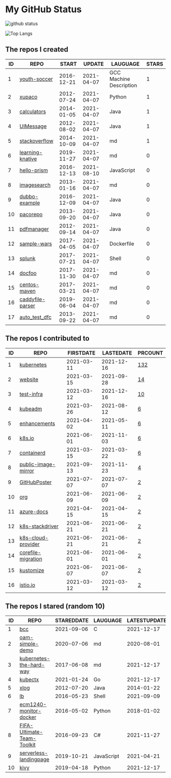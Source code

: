 # My GitHub Status

<img src="https://github-readme-stats-1.yihong0618.vercel.app/api?username=pacoxu&show_icons=true&&&hide_title=true&count_private=true" alt="github status" />

![Top Langs](https://github-readme-stats-1.yihong0618.vercel.app/api/top-langs/?username=pacoxu&layout=compact)

<!--START_SECTION:my_github-->
## The repos I created
| ID |                              REPO                              |   START    |   UPDATE   |        LAUGUAGE         | STARS |
|----|----------------------------------------------------------------|------------|------------|-------------------------|-------|
|  1 | [youth-soccer](https://github.com/pacoxu/youth-soccer)         | 2016-12-21 | 2021-04-07 | GCC Machine Description |     1 |
|  2 | [xupaco](https://github.com/pacoxu/xupaco)                     | 2012-07-24 | 2021-04-07 | Python                  |     1 |
|  3 | [calculators](https://github.com/pacoxu/calculators)           | 2014-01-05 | 2021-04-07 | Java                    |     1 |
|  4 | [UIMessage](https://github.com/pacoxu/UIMessage)               | 2012-08-02 | 2021-04-07 | Java                    |     1 |
|  5 | [stackoverflow](https://github.com/pacoxu/stackoverflow)       | 2014-10-09 | 2021-04-07 | md                      |     1 |
|  6 | [learning-knative](https://github.com/pacoxu/learning-knative) | 2019-11-27 | 2021-04-07 | md                      |     0 |
|  7 | [hello-prism](https://github.com/pacoxu/hello-prism)           | 2016-12-13 | 2021-08-10 | JavaScript              |     0 |
|  8 | [imagesearch](https://github.com/pacoxu/imagesearch)           | 2013-01-16 | 2021-04-07 | md                      |     0 |
|  9 | [dubbo-example](https://github.com/pacoxu/dubbo-example)       | 2016-12-09 | 2021-04-07 | Java                    |     0 |
| 10 | [pacorepo](https://github.com/pacoxu/pacorepo)                 | 2013-09-20 | 2021-04-07 | Java                    |     0 |
| 11 | [pdfmanager](https://github.com/pacoxu/pdfmanager)             | 2012-09-14 | 2021-04-07 | Java                    |     0 |
| 12 | [sample-wars](https://github.com/pacoxu/sample-wars)           | 2017-04-05 | 2021-04-07 | Dockerfile              |     0 |
| 13 | [splunk](https://github.com/pacoxu/splunk)                     | 2017-07-21 | 2021-04-07 | Shell                   |     0 |
| 14 | [docfoo](https://github.com/pacoxu/docfoo)                     | 2017-11-30 | 2021-04-07 | md                      |     0 |
| 15 | [centos-maven](https://github.com/pacoxu/centos-maven)         | 2017-03-21 | 2021-04-07 | md                      |     0 |
| 16 | [caddyfile-parser](https://github.com/pacoxu/caddyfile-parser) | 2019-06-04 | 2021-04-07 | md                      |     0 |
| 17 | [auto_test_dfc](https://github.com/pacoxu/auto_test_dfc)       | 2013-09-22 | 2021-04-07 | md                      |     0 |

## The repos I contributed to
| ID |                                      REPO                                       | FIRSTDATE  | LASTEDATE  |                                            PRCOUNT                                             |
|----|---------------------------------------------------------------------------------|------------|------------|------------------------------------------------------------------------------------------------|
|  1 | [kubernetes](https://github.com/kubernetes/kubernetes)                          | 2021-03-11 | 2021-12-16 | [132](https://github.com/kubernetes/kubernetes/pulls?q=is%3Apr+author%3Apacoxu)                |
|  2 | [website](https://github.com/kubernetes/website)                                | 2021-03-15 | 2021-09-28 | [14](https://github.com/kubernetes/website/pulls?q=is%3Apr+author%3Apacoxu)                    |
|  3 | [test-infra](https://github.com/kubernetes/test-infra)                          | 2021-03-12 | 2021-12-16 | [10](https://github.com/kubernetes/test-infra/pulls?q=is%3Apr+author%3Apacoxu)                 |
|  4 | [kubeadm](https://github.com/kubernetes/kubeadm)                                | 2021-03-26 | 2021-08-12 | [6](https://github.com/kubernetes/kubeadm/pulls?q=is%3Apr+author%3Apacoxu)                     |
|  5 | [enhancements](https://github.com/kubernetes/enhancements)                      | 2021-04-02 | 2021-05-11 | [6](https://github.com/kubernetes/enhancements/pulls?q=is%3Apr+author%3Apacoxu)                |
|  6 | [k8s.io](https://github.com/kubernetes/k8s.io)                                  | 2021-06-01 | 2021-11-03 | [6](https://github.com/kubernetes/k8s.io/pulls?q=is%3Apr+author%3Apacoxu)                      |
|  7 | [containerd](https://github.com/containerd/containerd)                          | 2021-03-15 | 2021-03-22 | [6](https://github.com/containerd/containerd/pulls?q=is%3Apr+author%3Apacoxu)                  |
|  8 | [public-image-mirror](https://github.com/DaoCloud/public-image-mirror)          | 2021-09-13 | 2021-11-23 | [4](https://github.com/DaoCloud/public-image-mirror/pulls?q=is%3Apr+author%3Apacoxu)           |
|  9 | [GitHubPoster](https://github.com/yihong0618/GitHubPoster)                      | 2021-07-07 | 2021-07-07 | [2](https://github.com/yihong0618/GitHubPoster/pulls?q=is%3Apr+author%3Apacoxu)                |
| 10 | [org](https://github.com/kubernetes/org)                                        | 2021-06-09 | 2021-06-09 | [2](https://github.com/kubernetes/org/pulls?q=is%3Apr+author%3Apacoxu)                         |
| 11 | [azure-docs](https://github.com/MicrosoftDocs/azure-docs)                       | 2021-04-15 | 2021-04-15 | [2](https://github.com/MicrosoftDocs/azure-docs/pulls?q=is%3Apr+author%3Apacoxu)               |
| 12 | [k8s-stackdriver](https://github.com/GoogleCloudPlatform/k8s-stackdriver)       | 2021-06-21 | 2021-06-21 | [2](https://github.com/GoogleCloudPlatform/k8s-stackdriver/pulls?q=is%3Apr+author%3Apacoxu)    |
| 13 | [k8s-cloud-provider](https://github.com/GoogleCloudPlatform/k8s-cloud-provider) | 2021-06-21 | 2021-06-21 | [2](https://github.com/GoogleCloudPlatform/k8s-cloud-provider/pulls?q=is%3Apr+author%3Apacoxu) |
| 14 | [corefile-migration](https://github.com/coredns/corefile-migration)             | 2021-06-01 | 2021-06-01 | [2](https://github.com/coredns/corefile-migration/pulls?q=is%3Apr+author%3Apacoxu)             |
| 15 | [kustomize](https://github.com/kubernetes-sigs/kustomize)                       | 2021-06-07 | 2021-06-07 | [2](https://github.com/kubernetes-sigs/kustomize/pulls?q=is%3Apr+author%3Apacoxu)              |
| 16 | [istio.io](https://github.com/istio/istio.io)                                   | 2021-03-12 | 2021-03-12 | [2](https://github.com/istio/istio.io/pulls?q=is%3Apr+author%3Apacoxu)                         |

## The repos I stared (random 10)
| ID |                                         REPO                                          | STAREDDATE |  LAUGUAGE  | LATESTUPDATE |
|----|---------------------------------------------------------------------------------------|------------|------------|--------------|
|  1 | [bcc](https://github.com/iovisor/bcc)                                                 | 2021-09-06 | C          | 2021-12-17   |
|  2 | [oam-simple-demo](https://github.com/harmonycloud/oam-simple-demo)                    | 2020-07-06 | md         | 2020-08-01   |
|  3 | [kubernetes-the-hard-way](https://github.com/kelseyhightower/kubernetes-the-hard-way) | 2017-06-08 | md         | 2021-12-17   |
|  4 | [kubectx](https://github.com/ahmetb/kubectx)                                          | 2021-01-24 | Go         | 2021-12-17   |
|  5 | [xlog](https://github.com/GeraldXv/xlog)                                              | 2012-07-20 | Java       | 2014-01-22   |
|  6 | [lb](https://github.com/lherrera/lb)                                                  | 2016-05-23 | Shell      | 2021-09-09   |
|  7 | [ecm1240-monitor-docker](https://github.com/tenstartups/ecm1240-monitor-docker)       | 2016-05-02 | Python     | 2018-01-02   |
|  8 | [FIFA-Ultimate-Team-Toolkit](https://github.com/trydis/FIFA-Ultimate-Team-Toolkit)    | 2016-09-23 | C#         | 2021-11-27   |
|  9 | [serverless-landingpage](https://github.com/phodal/serverless-landingpage)            | 2019-10-21 | JavaScript | 2021-04-21   |
| 10 | [kivy](https://github.com/kivy/kivy)                                                  | 2019-04-18 | Python     | 2021-12-17   |

<!--END_SECTION:my_github-->

